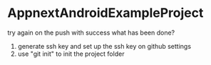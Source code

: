 # AppnextAndroidExampleProject
try again on the push with success
what has been done?
1. generate ssh key and set up the ssh key on github settings
2. use "git init" to init the project folder
